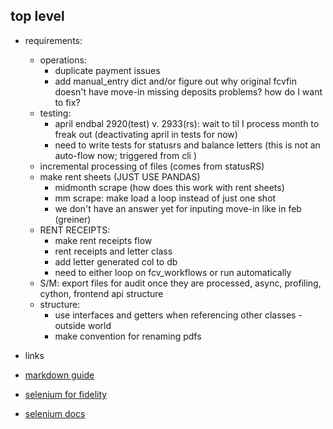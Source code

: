 ## top level

- requirements:

  - operations:
    - duplicate payment issues
    - add manual_entry dict and/or figure out why original fcvfin doesn't have move-in missing deposits problems? how do I want to fix?
  - testing:
    - april endbal 2920(test) v. 2933(rs): wait to til I process month to freak out (deactivating april in tests for now)
    - need to write tests for statusrs and balance letters (this is not an auto-flow now; triggered from cli )
  - incremental processing of files (comes from statusRS)
  - make rent sheets (JUST USE PANDAS)
    - midmonth scrape (how does this work with rent sheets)
    - mm scrape: make load a loop instead of just one shot
    - we don't have an answer yet for inputing move-in like in feb (greiner)
  - RENT RECEIPTS:
    - make rent receipts flow
    - rent receipts and letter class
    - add letter generated col to db
    - need to either loop on fcv_workflows or run automatically
  - S/M: export files for audit once they are processed, async, profiling, cython, frontend api structure
  - structure:
    - use interfaces and getters when referencing other classes
      -outside world
    - make convention for renaming pdfs

- links
- [markdown guide](https://www.markdownguide.org/basic-syntax/)
- [selenium for fidelity](https://wire.insiderfinance.io/exporting-portfolio-data-from-fidelity-for-analysis-d212ac83ad99)
- [selenium docs](https://selenium-python.readthedocs.io/installation.html)
